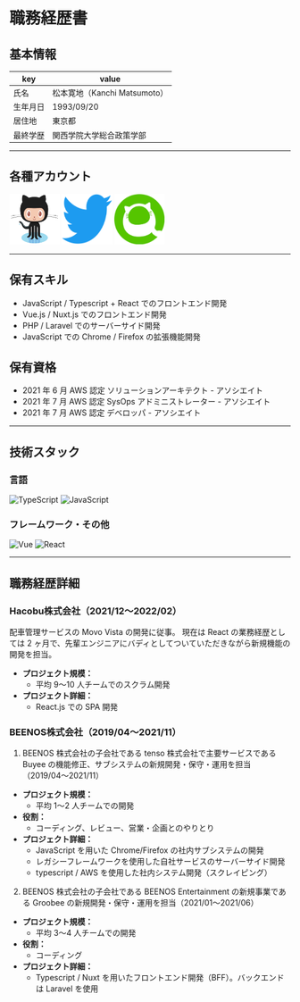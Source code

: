 # 職務経歴書

## 基本情報

|key|value|
|---|---|
|氏名|松本寛地（Kanchi Matsumoto）|
|生年月日|1993/09/20|
|居住地|東京都|
|最終学歴|関西学院大学総合政策学部|

---

## 各種アカウント
<p>
<a href="https://github.com/kanchimatsumoto" target="_blank"><img alt="Github" src="../img/Octocat.jpg" width="90px" height="90px" /></a>
<a href="https://twitter.com/kanch_070707" target="_blank"><img alt="Twitter" src="../img/Twitter.svg" width="90px" height="90px" /></a>
<a href="https://qiita.com/ka-matsumoto" target="_blank"><img alt="Medium" src="../img/Qiita.jpeg" width="90px" height="90px" /></a>
</p>


---

## 保有スキル

- JavaScript / Typescript + React でのフロントエンド開発
- Vue.js / Nuxt.js でのフロントエンド開発
- PHP / Laravel でのサーバーサイド開発
- JavaScript での Chrome / Firefox の拡張機能開発

## 保有資格

- 2021 年 6 月 AWS 認定 ソリューションアーキテクト - アソシエイト
- 2021 年 7 月 AWS 認定 SysOps アドミニストレーター - アソシエイト
- 2021 年 7 月 AWS 認定 デベロッパ - アソシエイト

---

## 技術スタック

### 言語

<p>
  <img alt="TypeScript" src="https://img.shields.io/badge/-TypeScript-007ACC?style=flat-square&logo=typescript&logoColor=white" />
  <img alt="JavaScript" src="https://img.shields.io/badge/-JavaScript-F7DF1E?style=flat-square&logo=JavaScript&logoColor=white" />
</p>


### フレームワーク・その他

<p>
  <img alt="Vue" src="https://img.shields.io/badge/-Vue.js-4FC08D?style=flat-square&logo=Vue.js&logoColor=white" />
  <img alt="React" src="https://img.shields.io/badge/-React-45b8d8?style=flat-square&logo=react&logoColor=white" />
</p>

---

## 職務経歴詳細

### Hacobu株式会社（2021/12〜2022/02）

配車管理サービスの Movo Vista の開発に従事。
現在は React の業務経歴としては 2 ヶ月で、先輩エンジニアにバディとしてついていただきながら新規機能の開発を担当。

- **プロジェクト規模：**
    - 平均 9〜10 人チームでのスクラム開発
- **プロジェクト詳細：**
    - React.js での SPA 開発

### BEENOS株式会社（2019/04〜2021/11）

1. BEENOS 株式会社の子会社である tenso 株式会社で主要サービスである Buyee の機能修正、サブシステムの新規開発・保守・運用を担当（2019/04〜2021/11）

- **プロジェクト規模：**
    - 平均 1〜2 人チームでの開発
- **役割：**
    - コーディング、レビュー、営業・企画とのやりとり
- **プロジェクト詳細：**
    - JavaScript を用いた Chrome/Firefox の社内サブシステムの開発
    - レガシーフレームワークを使用した自社サービスのサーバーサイド開発
    - typescript / AWS を使用した社内システム開発（スクレイピング）

2. BEENOS 株式会社の子会社である BEENOS Entertainment の新規事業である Groobee の新規開発・保守・運用を担当（2021/01〜2021/06）

- **プロジェクト規模：**
    - 平均 3〜4 人チームでの開発
- **役割：**
    - コーディング
- **プロジェクト詳細：**
    - Typescript / Nuxt を用いたフロントエンド開発（BFF）。バックエンドは Laravel を使用
